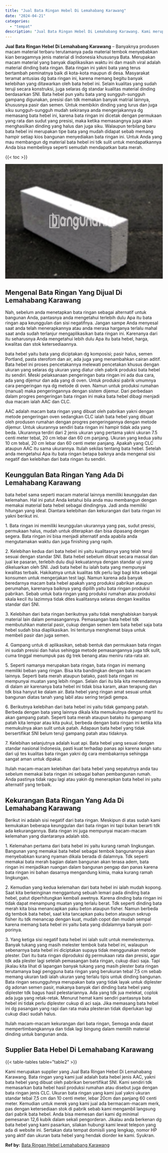 ```yaml
---
title: "Jual Bata Ringan Hebel Di Lemahabang Karawang"
date: "2024-04-21"
categories: 
  - "tempat"
description: "Jual Bata Ringan Hebel Di Lemahabang Karawang. Kami merupakan supplier yang Jual Bata Ringan Hebel Di Lemahabang Karawang. Bata ringan yang kami jual adalah..."
---
```


**Jual Bata Ringan Hebel Di Lemahabang Karawang** – Banyaknya produsen macam material terbaru terutamanya pada material tembok menyebabkan kian beragamnya jenis material di Indonesia khususnya Bata. Merupakan macam material yang banyak diaplikasikan waktu ini dan masih viral adalah material dinding bata ringan. Bata ringan ini yakni bata yang terus bertambah peminatnya baik di kota-kota maupun di desa. Masyarakat teramat antusias dg bata ringan ini, karena memang begitu banyak kelebihan yang ditawarkan oleh bata hebel ini. Selain kualitas yang sudah teruji secara konstruksi, juga selaras dg standar kualitas material dinding berdasarkan SNI. Bata hebel pun yaitu bata yang sungguh-sungguh gampang digunakan, presisi dan tdk memakan banyak matrial lainnya, khususnya pasir dan semen. Untuk membikin dinding yang lurus dan juga siku sungguh-sungguh mudah sekiranya anda mengerjakannya dg memasang bata hebel ini, karena bata ringan ini dicetak dengan permukaan yang rata dan sudut yang presisi, maka ketika memasangnya juga akan menghasilkan dinding yang halus dan juga siku. Walaupun terbilang baru bata hebel ini merupakan tipe bata yang mudah didapat sebab memang hampir setiap kios bangunan menyediakan bata ringan ini. Untuk Anda yang mau membangun dg material bata hebel ini tdk sulit untuk mendapatkannya Anda bisa membelinya seperti semudah mendapatkan bata merah.

{{< toc >}}

![Jual Bata Ringan Hebel Di Lemahabang Karawang](/images/jual-hebel-murah-28.png)

## Mengenal Bata Ringan Yang Dijual Di Lemahabang Karawang

Nah, sebelum anda menetapkan bata ringan sebagai alternatif untuk bangunan Anda, pantasnya anda mengetahui terlebih dulu Apa itu bata ringan apa keunggulan dan sisi negatifnya. Jangan sampe Anda menyesal saat anda telah menerapkannya atau anda merasa harganya terlalu mahal saat anda sudah terlanjur mengaplikasikan bata ringan ini. Karenanya dari itu seharusnya Anda mengetahui lebih dulu Apa itu bata hebel, harga, kwalitas dan stok ketersediaannya.

bata hebel yaitu bata yang diciptakan dg komposisi; pasir halus, semen Portland, pasta sterofom dan air, ada juga yang menambahkan cairan aditif. Bata hebel ini proses pencetakannya melewati pencetakan khusus dengan ukuran yang selaras dg ukuran yang diatur oleh pabrik produksi bata hebel itu sendiri. Meski pelaksanaan pengeringan bata ringan ini ada dua cara, ada yang dijemur dan ada yang di oven. Untuk produksi pabrik umumnya cara pengeringan nya dg metode di oven. Namun untuk produksi rumahan (manual) maka pengeringannya dengan sistem dijemur. Dari perbedaan dalam progres pengeringan bata ringan ini maka bata hebel dibagi menjadi dua macam ialah AAC dan CLC.

AAC adalah macam bata ringan yang dibuat oleh pabrikan yakni dengan metode pengeringan oven sedangkan CLC ialah bata hebel yang dibuat oleh produsen rumahan dengan progres pengeringannya dengan metode dijemur. Untuk ukurannya sendiri bata ringan ini hampir tidak ada yang beda. Ukurannya terdiri dari 2 jenis ukuran yang pertama yakni ukuran 7.5 centi meter tebal, 20 cm lebar dan 60 cm panjang. Ukuran yang kedua yaitu 10 cm tebal, 20 cm lebar dan 60 centi meter panjang. Apakah yang CLC ataupun AAC itu sama ukurannya. Itulah sekilas tentang bata hebel. Setelah anda mengetahui Apa itu bata ringan betapa baiknya anda mengenal sisi negatif dan kelebihan dari bata ringan itu sendiri.

## Keunggulan Bata Ringan Yang Ada Di Lemahabang Karawang

bata hebel sama seperti macam material lainnya memiliki keunggulan dan kelemahan. Hal ini patut Anda ketahui bila anda mau membangun dengan memakai material bata hebel sebagai dindingnya. Jadi anda memiliki hitungan yang ideal. Diantara kelebihan dan kekurangan dari bata ringan ini yakni berikut ini.

1\. Bata ringan ini memiliki keunggulan ukurannya yang pas, sudut presisi, permukaan halus, mudah untuk diterapkan dan bisa dipasang dengan segera. Bata ringan ini bisa menjadi alternatif anda apabila anda mengutamakan waktu dan juga finishing yang rapih.

2\. Kelebihan kedua dari bata hebel ini yaitu kualitasnya yang telah teruji sesuai dengan standar SNI. Bata hebel sebelum dibuat secara massal dan jual ke pasaran, terlebih dulu diuji kekuatannya dengan standar uji yang dikeluarkan oleh SNI. Jadi bata hebel itu ialah bata yang mempunyai kwalitas terbaik. Hakikatnya untuk kualitas tdk perlu lagi bagi kita sebagai konsumen untuk mengerjakan test lagi. Namun karena ada banyak beredarnya macam bata hebel apakah yang produksi pabrikan ataupun perumahan, karenanya baiknya yang dipilih yaitu bata ringan produksi pabrikan. Sebab untuk bata ringan yang produksi rumahan atau produksi skala kecil itu lazimnya tidak dites kualitasnya selaras dengan kwalitas standar dari SNI.

3\. Kelebihan dari bata ringan berikutnya yaitu tidak menghabiskan banyak material lain dalam pemasangannya. Pemasangan bata hebel tdk membutuhkan material pasir, cukup dengan semen lem bata hebel saja bata hebel sudah bisa diaplikasikan. Ini tentunya menghemat biaya untuk membeli pasir dan juga semen.

4\. Gampang untuk di aplikasikan, sebab bentuk dan permukaan bata ringan ini sudah presisi dan halus sehingga metode pemasangannya juga tdk sulit, cuma tinggal menumpuk pas dg trek benang atau meniru rata-rata air.

5\. Seperti namanya merupakan bata ringan, bata ringan ini memang memiliki beban yang ringan. Bisa kita bandingkan dengan bata macam lainnya. Seperti bata merah ataupun batako, pasti bata ringan ini mempunyai muatan yang lebih ringan. Selain dari itu bila kita merendamnya di dalam air karenanya bata hebel ini tidak bisa karam, akan terapung dan tdk bisa hanyut ke dalam air. Bata hebel yang ringan amat sesuai untuk bangunan diatas tanah yang labil atau sering terjadi gempa.

6\. Berikutnya kelebihan dari bata hebel ini yaitu tidak gampang patah. Berbeda dengan bata yang lainnya dikala kita memukulnya dengan martil itu akan gampang patah. Seperti bata merah ataupun batako itu gampang patah kita lempar atau kita pukul, berbeda dengan bata ringan ini ketika kita memukulnya akan sulit untuk patah. Adapaun bata hebel yang tidak bersertifikat SNI belum teruji gampang patah atau tidaknya.

7\. Kelebihan selanjutnya adalah kuat api. Bata hebel yang sesuai dengan standar nasional Indonesia, pasti kuat terhadap panas api karena salah satu dari uji tes kualitas bata ringan yakni dg cara membakarnya sehingga sangat aman untuk dipakai.

Itulah macam-macam kelebihan dari bata hebel yang sepatutnya anda tau sebelum memakai bata ringan ini sebagai bahan pembangunan rumah. Anda pastinya tidak ragu lagi atau yakin dg menerapkan bata hebel ini yaitu alternatif yang terbaik.

## Kekurangan Bata Ringan Yang Ada Di Lemahabang Karawang

Berikut ini adalah sisi negatif dari bata ringan. Meskipun di atas sudah kami kemukakan beberapa keunggulan dari bata ringan ini tapi bukan berarti tdk ada kekurangannya. Bata ringan ini juga mempunyai macam-macam kelemahan yang diantaranya adalah sbb.

1\. Kelemahan pertama dari bata hebel ini yaitu kurang ramah lingkungan. Bangunan yang memakai bata hebel sebagai tembok bangunannya akan menyebabkan kurang nyaman dikala berada di dalamnya. Tdk seperti memakai bata merah bagian dalam bangunan akan terasa adem, bata ringan ini menjadikan ruangan dalam bangunan pengap dan panas karena bata ringan ini bahan dasarnya mengandung kimia, maka kurang ramah lingkungan.

2\. Kemudian yang kedua kelemahan dari bata hebel ini ialah mudah kopong. Saat kita berkeinginan menggantung sebuah lemari pada dinding bata hebel, patut diperhitungkan kembali awetnya. Karena dinding bata ringan ini tidak dapat menampung muatan yang terlalu berat. Tdk seperti dinding bata merah kita bisa menancapkan paku beton ataupun fisher. Namun berbeda dg tembok bata hebel, saat kita tancapkan paku beton ataupun sekrup fisher itu tdk menancap dengan kuat, mudah copot dan mudah sempal karena memang bata hebel ini yaitu bata yang didalamnya banyak pori-porinya.

3\. Yang ketiga sisi negatif bata hebel ini ialah sulit untuk memelesternya. Banyak tukang yang masih melester tembok bata hebel ini, walaupun sebenarnya bata hebel ini diciptakan supaya tidak menggunakan metode plester. Dari itu bata ringan diproduksi dg permukaan rata dan presisi, agar tdk ada plester lagi setelah pemasangan bata ringan, cukup diaci saja. Tapi jikalau kita lihat di lapangan banyak tukang yang masih plester bata ringan terutamanya bagi pengguna bata ringan yang berukuran tebal 7,5 cm sebab memang ukuran tadi ialah ukuran yang terlalu tipis untuk dinding bangunan. Bata ringan sesungguhnya merupakan bata yang tidak layak untuk diplester dg adonan semen pasir, makanya banyak dari dinding bata hebel yang diplester tdk bagus hasil pelestariannya. Ada yang tdk jua melekat, coplok ada juga yang retak-retak. Menurut hemat kami sendiri pantasnya bata hebel ini tidak perlu diplester cukup di aci saja. Jika memasang bata hebel ini dg pasangan yang rapi dan rata maka plesteran tidak diperlukan lagi cukup diaci sudah halus.

Itulah macam-macam kekurangan dari bata ringan, Semoga anda dapat mempertimbangkannya dan tidak lagi bingung dalam memilih material dinding untuk bangunan anda.

## Supplier Bata Hebel Di Lemahabang Karawang

{{< table-tables table="table2" >}}

Kami merupakan supplier yang Jual Bata Ringan Hebel Di Lemahabang Karawang. Bata ringan yang kami jual adalah bata hebel jenis AAC, yakni bata hebel yang dibuat oleh pabrikan bersertifikat SNI. Kami sendiri tdk memasarkan bata hebel hasil produksi rumahan atau disebut juga dengan bata ringan jenis CLC. Ukuran bata ringan yang kami jual yakni ukuran standar tebal 7,5 cm dan 10 centi meter, lebar 20cm dan panjang 60 centi meter. Kemudian untuk merek yang kami jual ada bermacam-macam merk, pas dengan ketersediaan stok di pabrik sebab kami mengambil langsung dari pabrik bata hebel. Anda bisa memesan dari kami dg minimal pemesanan 12,6 kubik dalam sekali pengorderan. Jikalau anda berkenan dg bata hebel yang kami pasarkan, silakan hubungi kami lewat telepon yang ada di website ini. Sertakan data tempat domisili yang lengkap, nomor HP yang aktif dan ukuran bata hebel yang hendak diorder ke kami. Syukran.

**Ref by:** [Bata Ringan Hebel Lemahabang Karawang](https://id.wikipedia.org/wiki/Bata)
